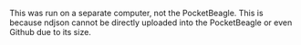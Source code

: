 This was run on a separate computer, not the PocketBeagle. This is because ndjson cannot be directly uploaded into the PocketBeagle or even Github due to its size.
